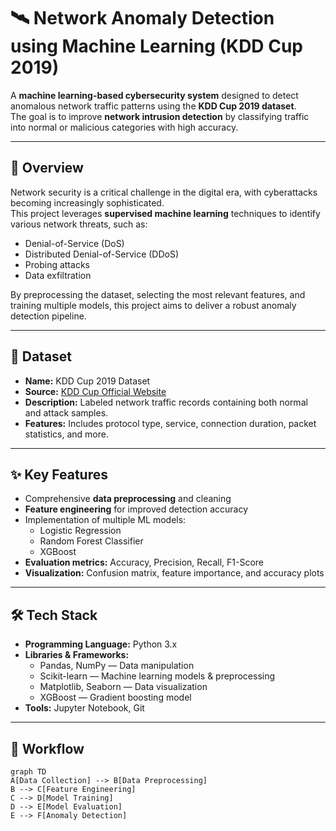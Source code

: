 # 🛰️ Network Anomaly Detection using Machine Learning (KDD Cup 2019)

A **machine learning-based cybersecurity system** designed to detect anomalous network traffic patterns using the **KDD Cup 2019 dataset**.  
The goal is to improve **network intrusion detection** by classifying traffic into normal or malicious categories with high accuracy.

---

## 📌 Overview
Network security is a critical challenge in the digital era, with cyberattacks becoming increasingly sophisticated.  
This project leverages **supervised machine learning** techniques to identify various network threats, such as:
- Denial-of-Service (DoS)
- Distributed Denial-of-Service (DDoS)
- Probing attacks
- Data exfiltration

By preprocessing the dataset, selecting the most relevant features, and training multiple models, this project aims to deliver a robust anomaly detection pipeline.

---

## 📂 Dataset
- **Name:** KDD Cup 2019 Dataset  
- **Source:** [KDD Cup Official Website](https://www.kdd.org/kdd2019/kdd-cup)  
- **Description:** Labeled network traffic records containing both normal and attack samples.  
- **Features:** Includes protocol type, service, connection duration, packet statistics, and more.

---

## ✨ Key Features
- Comprehensive **data preprocessing** and cleaning
- **Feature engineering** for improved detection accuracy
- Implementation of multiple ML models:
  - Logistic Regression
  - Random Forest Classifier
  - XGBoost
- **Evaluation metrics:** Accuracy, Precision, Recall, F1-Score
- **Visualization:** Confusion matrix, feature importance, and accuracy plots

---

## 🛠 Tech Stack
- **Programming Language:** Python 3.x  
- **Libraries & Frameworks:**
  - Pandas, NumPy — Data manipulation
  - Scikit-learn — Machine learning models & preprocessing
  - Matplotlib, Seaborn — Data visualization
  - XGBoost — Gradient boosting model
- **Tools:** Jupyter Notebook, Git

---

## 🔄 Workflow
```mermaid
graph TD
A[Data Collection] --> B[Data Preprocessing]
B --> C[Feature Engineering]
C --> D[Model Training]
D --> E[Model Evaluation]
E --> F[Anomaly Detection]
